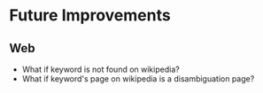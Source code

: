 # Future Improvements


## Web

- What if keyword is not found on wikipedia?
- What if keyword's page on wikipedia is a disambiguation page?

